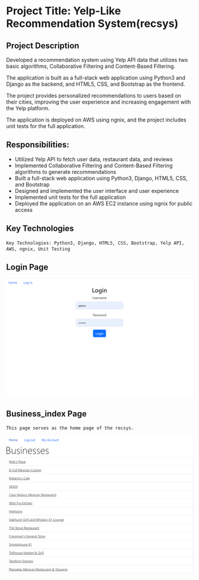 # Project Title: Yelp-Like Recommendation System(recsys)

## Project Description
Developed a recommendation system using Yelp API data that utilizes two basic algorithms, 
Collaborative Filtering and Content-Based Filtering.

The application is built as a full-stack web application using Python3 and Django as the backend, 
and HTML5, CSS, and Bootstrap as the frontend. 

The project provides personalized recommendations to users based on their cities, 
improving the user experience and increasing engagement with the Yelp platform.

The application is deployed on AWS using ngnix, 
and the project includes unit tests for the full application.

## Responsibilities:
* Utilized Yelp API to fetch user data, restaurant data, and reviews
* Implemented Collaborative Filtering and Content-Based Filtering algorithms to generate recommendations
* Built a full-stack web application using Python3, Django, HTML5, CSS, and Bootstrap
* Designed and implemented the user interface and user experience
* Implemented unit tests for the full application
* Deployed the application on an AWS EC2 instance using ngnix for public access

## Key Technologies
    Key Technologies: Python3, Django, HTML5, CSS, Bootstrap, Yelp API, AWS, ngnix, Unit Testing


## Login Page
![Login_Page](/Display/Login.png)


## Business_index Page
    This page serves as the home page of the recsys.
![Business_index_Page](/Display/Business_index.png)


